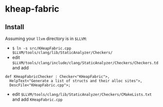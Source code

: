 # kheap-fabric

## Install

Assuming your `llvm` directory is in `$LLVM`:
- `$ ln -s src/KHeapFabric.cpp $LLVM/tools/clang/lib/StaticAnalyzer/Checkers/`
- edit `$LLVM/tools/clang/include/clang/StaticAnalyzer/Checkers/Checkers.td`
and add
```
def KHeapFabricChecker : Checker<"KHeapFabric">,
  HelpText<"Generate a list of structs and their alloc sites">,
  DescFile<"KHeapFabric.cpp">;
```
- edit `$LLVM/tools/clang/lib/StaticAnalyzer/Checkers/CMakeLists.txt` and add
`KHeapFabric.cpp`
